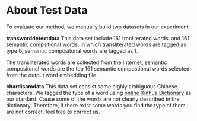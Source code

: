# About Test Data
To evaluate our method, we manually build two datasets in our experiment

**transworddetectdata**
This data set include 161 tranliterated words, and 161 semantic compsitional words, in which transliterated words are tagged as 
type 0, semantic compositonal words are tagged as 1.

The transliterated words are collected from the Internet, semantic compositonal words are the top 161 semantic compostional 
words selected from the output word embedding file.

**chardisamdata**
This data set consist some highly ambiguous Chinese characters. We tagged the type of a word using [online Xinhua Dictionary](
http://xh.5156edu.com/) as our stardard. Cause some of the words are not clearly described in the dictionary. Therefore, if there
exist some words you find the type of them are not correct, feel free to correct us.
